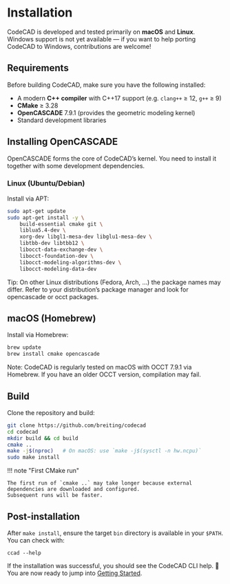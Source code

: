# Installation

CodeCAD is developed and tested primarily on **macOS** and **Linux**.  
Windows support is not yet available — if you want to help porting CodeCAD to Windows, contributions are welcome!

## Requirements

Before building CodeCAD, make sure you have the following installed:

- A modern **C++ compiler** with C++17 support (e.g. `clang++` ≥ 12, `g++` ≥ 9)
- **CMake** ≥ 3.28
- **OpenCASCADE** 7.9.1 (provides the geometric modeling kernel)
- Standard development libraries

## Installing OpenCASCADE

OpenCASCADE forms the core of CodeCAD’s kernel. You need to install it together with some development dependencies.

### Linux (Ubuntu/Debian)

Install via APT:

```bash
sudo apt-get update
sudo apt-get install -y \
    build-essential cmake git \
    liblua5.4-dev \
    xorg-dev libgl1-mesa-dev libglu1-mesa-dev \
    libtbb-dev libtbb12 \
    libocct-data-exchange-dev \
    libocct-foundation-dev \
    libocct-modeling-algorithms-dev \
    libocct-modeling-data-dev
```

Tip: On other Linux distributions (Fedora, Arch, ...) the package names may differ.
Refer to your distribution’s package manager and look for opencascade or occt packages.

## macOS (Homebrew)

Install via Homebrew:

```bash
brew update
brew install cmake opencascade
```

Note: CodeCAD is regularly tested on macOS with OCCT 7.9.1 via Homebrew.
If you have an older OCCT version, compilation may fail.

## Build

Clone the repository and build:

```bash
git clone https://github.com/breiting/codecad
cd codecad
mkdir build && cd build
cmake ..
make -j$(nproc)   # On macOS: use `make -j$(sysctl -n hw.ncpu)`
sudo make install
```

!!! note "First CMake run"

    The first run of `cmake ..` may take longer because external dependencies are downloaded and configured.
    Subsequent runs will be faster.

## Post-installation

After `make install`, ensure the target `bin` directory is available in your `$PATH`.
You can check with:

```
ccad --help
```

If the installation was successful, you should see the CodeCAD CLI help. 🎉
You are now ready to jump into [Getting Started](getting_started.md).
